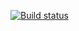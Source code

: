 [![Build status](https://ci.appveyor.com/api/projects/status/l96fe43lrfasrlp0/branch/main?svg=true)](https://ci.appveyor.com/project/SergeyPetrovskiyQA/api-ci/branch/main)

